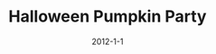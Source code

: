 ---
layout: portfolio-post
title: "Halloween Pumpkin Party"
date: 2012-1-1
tags: 
    - GLSL
    - RenderMonkey

type: game

include: true

images: 
    - "../../assets/images/pumpkins.jpg"

description: "A shader based graphics project for learning GLSL. (Coursework)"
--- 